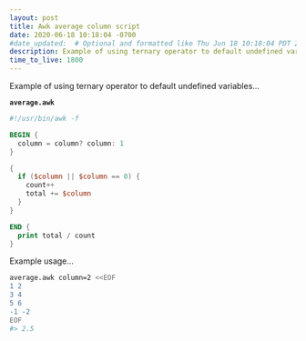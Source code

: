 ```yaml
---
layout: post
title: Awk average column script
date: 2020-06-18 10:18:04 -0700
#date_updated:  # Optional and formatted like Thu Jun 18 10:18:04 PDT 2020 above
description: Example of using ternary operator to default undefined variables
time_to_live: 1800
---
```




Example of using ternary operator to default undefined variables...


**`average.awk`**


```awk
#!/usr/bin/awk -f

BEGIN {
  column = column? column: 1
}

{
  if ($column || $column == 0) {
    count++
    total += $column
  }
}

END {
  print total / count
}
```


Example usage...


```bash
average.awk column=2 <<EOF
1 2
3 4
5 6
-1 -2
EOF
#> 2.5
```
